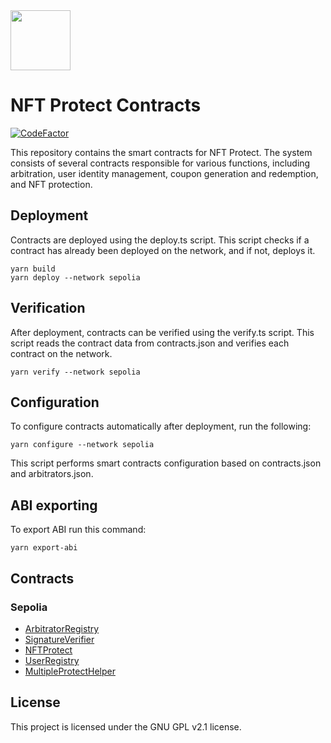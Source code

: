 <img src="https://github.com/NFT-Protect/.github/raw/main/profile/git-avatar.png" width="96">

# NFT Protect Contracts

[![CodeFactor](https://www.codefactor.io/repository/github/nftprotect/nftprotect-contracts/badge)](https://www.codefactor.io/repository/github/nftprotect/nftprotect-contracts)

This repository contains the smart contracts for NFT Protect. The system consists of several contracts responsible for various functions, including arbitration, user identity management, coupon generation and redemption, and NFT protection.

## Deployment

Contracts are deployed using the deploy.ts script. This script checks if a contract has already been deployed on the network, and if not, deploys it.
```shell
yarn build
yarn deploy --network sepolia
```

## Verification

After deployment, contracts can be verified using the verify.ts script. This script reads the contract data from contracts.json and verifies each contract on the network.
```shell
yarn verify --network sepolia
```

## Configuration

To configure contracts automatically after deployment, run the following:
```shell
yarn configure --network sepolia
```
This script performs smart contracts configuration based on contracts.json and arbitrators.json.

## ABI exporting
To export ABI run this command:
```shell
yarn export-abi
```

## Contracts
### Sepolia
- [ArbitratorRegistry](https://sepolia.etherscan.io/address/0x25bf41c8f7ea92091260c9e50bb44566a0719bd7)
- [SignatureVerifier](https://sepolia.etherscan.io/address/0xffcf59f89debd62c5821bcdea945382657ca3760)
- [NFTProtect](https://sepolia.etherscan.io/address/0x2227b944f06304c0f6b42ae18067af6dee148573)
- [UserRegistry](https://sepolia.etherscan.io/address/0xc4f9fc0f8fe6a2dc9f66b387be0c741750f196cf)
- [MultipleProtectHelper](https://sepolia.etherscan.io/address/0xdfc407499824a07d00d9a37e5a928fc2994c4a82)

## License

This project is licensed under the GNU GPL v2.1 license.
